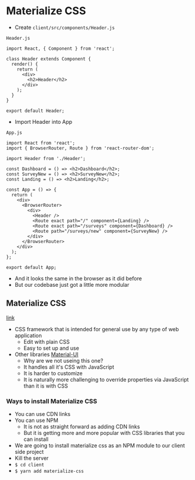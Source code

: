 # Materialize CSS
* Create `client/src/components/Header.js`

`Header.js`

```
import React, { Component } from 'react';

class Header extends Component {
  render() {
    return (
      <div>
        <h2>Header</h2>
      </div>
    );
  }
}

export default Header;
```

* Import Header into App

`App.js`

```
import React from 'react';
import { BrowserRouter, Route } from 'react-router-dom';

import Header from './Header';

const Dashboard = () => <h2>Dashboard</h2>;
const SurveyNew = () => <h2>SurveyNew</h2>;
const Landing = () => <h2>Landing</h2>;

const App = () => {
  return (
    <div>
      <BrowserRouter>
        <div>
          <Header />
          <Route exact path="/" component={Landing} />
          <Route exact path="/surveys" component={Dashboard} />
          <Route path="/surveys/new" component={SurveyNew} />
        </div>
      </BrowserRouter>
    </div>
  );
};

export default App;
```

* And it looks the same in the browser as it did before
* But our codebase just got a little more modular

## Materialize CSS
[link](http://materializecss.com/)

* CSS framework that is intended for general use by any type of web application
    - Edit with plain CSS
    - Easy to set up and use
* Other libraries [Material-UI](http://www.material-ui.com/#/)
    - Why are we not useing this one?
    - It handles all it's CSS with JavaScript
    - It is harder to customize
    - It is naturally more challenging to override properties via JavaScript than it is with CSS

### Ways to install Materialize CSS
* You can use CDN links
* You can use NPM
    - It is not as straight forward as adding CDN links
    - But it is getting more and more popular with CSS libraries that you can install
* We are going to install materialize css as an NPM module to our client side project
* Kill the server
* `$ cd client`
* `$ yarn add materialize-css`
